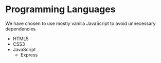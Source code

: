 # Programming Languages
We have chosen to use mostly vanilla JavaScript to avoid unnecessary dependencies

- HTML5
- CSS3
- JavaScript
  - Express